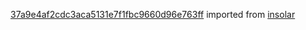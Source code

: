 [37a9e4af2cdc3aca5131e7f1fbc9660d96e763ff](https://github.com/insolar/insolar/commit/37a9e4af2cdc3aca5131e7f1fbc9660d96e763ff) imported from [insolar](https://github.com/insolar/insolar)
